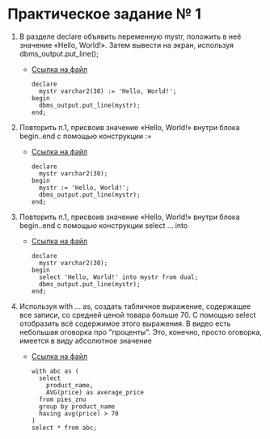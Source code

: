 # Практическое задание № 1

1. В разделе declare объявить переменную mystr, положить в неё значение «Hello, World!». Затем вывести на экран, используя dbms_output.put_line();

    * [Ссылка на файл](https://github.com/techhadera/dwh-reboot/tree/master/sql-advanced/src/sql_1_1.sql)   
      ```
      declare
        mystr varchar2(30) := 'Hello, World!';
      begin
        dbms_output.put_line(mystr);
      end;
      ```

1. Повторить п.1, присвоив значение «Hello, World!» внутри блока begin..end с помощью конструкции :=

    * [Ссылка на файл](https://github.com/techhadera/dwh-reboot/tree/master/sql-advanced/src/sql_1_2.sql)   
      ```
      declare
        mystr varchar2(30);
      begin
        mystr := 'Hello, World!';
        dbms_output.put_line(mystr);
      end;
      ```


1. Повторить п.1, присвоив значение «Hello, World!» внутри блока begin..end с помощью конструкции select … into

    * [Ссылка на файл](https://github.com/techhadera/dwh-reboot/tree/master/sql-advanced/src/sql_1_3.sql)   
      ```
      declare
        mystr varchar2(30);
      begin
        select 'Hello, World!' into mystr from dual;
        dbms_output.put_line(mystr);
      end;
      ```

1. Используя with … as, создать табличное выражение, содержащее все записи, со средней ценой товара больше 70. С помощью select отобразить всё содержимое этого выражения. В видео есть небольшая оговорка про "проценты". Это, конечно, просто оговорка, имеется в виду абсолютное значение

    * [Ссылка на файл](https://github.com/techhadera/dwh-reboot/tree/master/sql-advanced/src/sql_1_4.sql)   
      ```
      with abc as (
        select 
          product_name,
          AVG(price) as average_price
        from pies_znu
        group by product_name
        having avg(price) > 70
      )
      select * from abc;
      ```